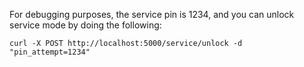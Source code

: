 For debugging purposes, the service pin is 1234, and you can unlock
service mode by doing the following:

`curl -X POST http://localhost:5000/service/unlock -d "pin_attempt=1234"`
